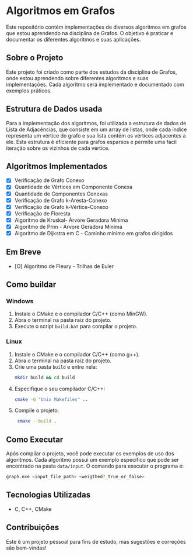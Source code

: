 # Algoritmos em Grafos

Este repositório contém implementações de diversos algoritmos em grafos que estou aprendendo na disciplina de Grafos. O objetivo é praticar e documentar os diferentes algoritmos e suas aplicações.

## Sobre o Projeto

Este projeto foi criado como parte dos estudos da disciplina de Grafos, onde estou aprendendo sobre diferentes algoritmos e suas implementações. Cada algoritmo será implementado e documentado com exemplos práticos.

## Estrutura de Dados usada

Para a implementação dos algoritmos, foi utilizada a estrutura de dados de Lista de Adjacências, que consiste em um array de listas, onde cada índice representa um vértice do grafo e sua lista contém os vértices adjacentes a ele. Esta estrutura é eficiente para grafos esparsos e permite uma fácil iteração sobre os vizinhos de cada vértice.

## Algoritmos Implementados

- [x] Verificação de Grafo Conexo
- [x] Quantidade de Vértices em Componente Conexa
- [x] Quantidade de Componentes Conexas
- [x] Verificação de Grafo k-Aresta-Conexo
- [x] Verificação de Grafo k-Vértice-Conexo
- [x] Verificação de Floresta
- [x] Algoritmo de Kruskal- Árvore Geradora Minima
- [x] Algoritmo de Prim - Árvore Geradora Minima
- [x] Algoritmo de Dijkstra em C - Caminho mínimo em grafos dirigidos

## Em Breve
- [O] Algoritmo de Fleury - Trilhas de Euler

## Como buildar
### Windows
1. Instale o CMake e o compilador C/C++ (como MinGW).
2. Abra o terminal na pasta raiz do projeto.
3. Execute o script `build.bat` para compilar o projeto.
### Linux
1. Instale o CMake e o compilador C/C++ (como g++).
2. Abra o terminal na pasta raiz do projeto.
3. Crie uma pasta `build` e entre nela:
   ```bash
   mkdir build && cd build
   ```
4. Especifique o seu compilador C/C++:
   ```bash
   cmake -G "Unix Makefiles" ..
   ```
5. Compile o projeto:
   ```bash
    cmake --build .
   ```
## Como Executar
Após compilar o projeto, você pode executar os exemplos de uso dos algoritmos. Cada algoritmo possui um exemplo específico que pode ser encontrado na pasta `data/input`. O comando para executar o programa é:

```bash
graph.exe <input_file_path> <weigthed?_true_or_false>
```

## Tecnologias Utilizadas

- C, C++, CMake

## Contribuições

Este é um projeto pessoal para fins de estudo, mas sugestões e correções são bem-vindas!

